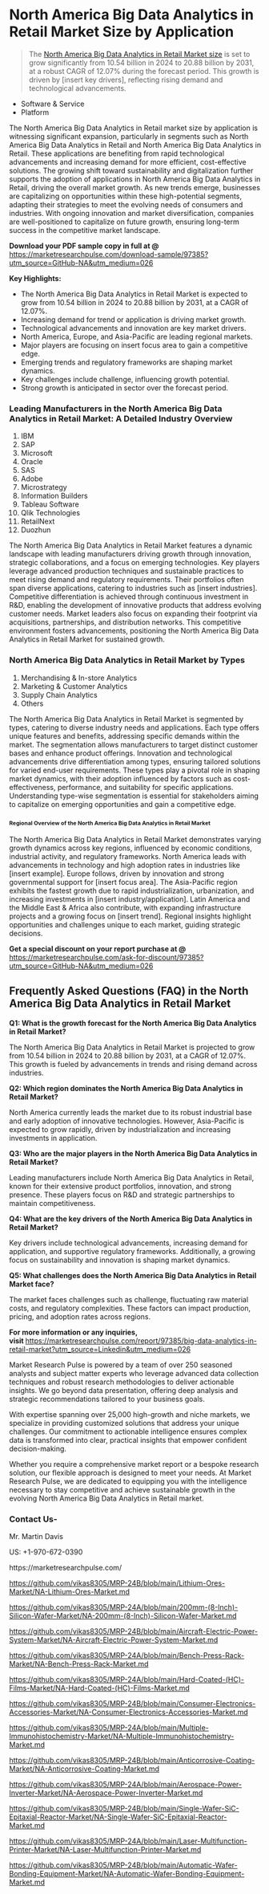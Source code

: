 <h1>North America Big Data Analytics in Retail Market&nbsp;Size by Application</h1><blockquote><p>The <a href="https://marketresearchpulse.com/download-sample/97385?utm_source=GitHub-NA&amp;utm_medium=026">North America Big Data Analytics in Retail Market size</a> is set to grow significantly from 10.54 billion in 2024 to 20.88 billion by 2031, at a robust CAGR of 12.07% during the forecast period. This growth is driven by [insert key drivers], reflecting rising demand and technological advancements.</p></blockquote><ul><li>Software & Service<li> Platform</li></ul><p>The North America Big Data Analytics in Retail market size by application is witnessing significant expansion, particularly in segments such as North America Big Data Analytics in Retail and North America Big Data Analytics in Retail. These applications are benefiting from rapid technological advancements and increasing demand for more efficient, cost-effective solutions. The growing shift toward sustainability and digitalization further supports the adoption of applications in North America Big Data Analytics in Retail, driving the overall market growth. As new trends emerge, businesses are capitalizing on opportunities within these high-potential segments, adapting their strategies to meet the evolving needs of consumers and industries. With ongoing innovation and market diversification, companies are well-positioned to capitalize on future growth, ensuring long-term success in the competitive market landscape.</p><p><strong>Download your PDF sample copy in full at @ </strong><a href="https://marketresearchpulse.com/download-sample/97385?utm_source=GitHub-NA&amp;utm_medium=026">https://marketresearchpulse.com/download-sample/97385?utm_source=GitHub-NA&amp;utm_medium=026</a></p><p><strong>Key Highlights: </strong></p><ul><li>The North America Big Data Analytics in Retail Market is expected to grow from 10.54 billion in 2024 to 20.88 billion by 2031, at a CAGR of 12.07%.</li><li>Increasing demand for trend or application is driving market growth.</li><li>Technological advancements and innovation are key market drivers.</li><li>North America, Europe, and Asia-Pacific are leading regional markets.</li><li>Major players are focusing on insert focus area to gain a competitive edge.</li><li>Emerging trends and regulatory frameworks are shaping market dynamics.</li><li>Key challenges include challenge, influencing growth potential.</li><li>Strong growth is anticipated in sector over the forecast period.</li></ul><h3>Leading Manufacturers in the North America Big Data Analytics in Retail Market: A Detailed Industry Overview</h3><ol><li>IBM</li><li>SAP</li><li>Microsoft</li><li>Oracle</li><li>SAS</li><li>Adobe</li><li>Microstrategy</li><li>Information Builders</li><li>Tableau Software</li><li>Qlik Technologies</li><li>RetailNext</li><li>Duozhun</li></ol><div class="flex max-w-full flex-col flex-grow"><div class="min-h-8 text-message flex w-full flex-col items-end gap-2 whitespace-normal break-words [.text-message+&amp;]:mt-5" dir="auto" data-message-author-role="assistant" data-message-id="fd8432e4-4910-450d-b182-61b7bfb0a01f" data-message-model-slug="gpt-4o"><div class="flex w-full flex-col gap-1 empty:hidden first:pt-[3px]"><div class="markdown prose w-full break-words dark:prose-invert light"><p>The North America Big Data Analytics in Retail Market features a dynamic landscape with leading manufacturers driving growth through innovation, strategic collaborations, and a focus on emerging technologies. Key players leverage advanced production techniques and sustainable practices to meet rising demand and regulatory requirements. Their portfolios often span diverse applications, catering to industries such as [insert industries]. Competitive differentiation is achieved through continuous investment in R&amp;D, enabling the development of innovative products that address evolving customer needs. Market leaders also focus on expanding their footprint via acquisitions, partnerships, and distribution networks. This competitive environment fosters advancements, positioning the North America Big Data Analytics in Retail Market for sustained growth.</p></div></div></div></div><h3>North America Big Data Analytics in Retail Market by Types</h3><ol><li>Merchandising & In-store Analytics<li> Marketing & Customer Analytics<li> Supply Chain Analytics<li> Others</li></ol><div class="flex max-w-full flex-col flex-grow"><div class="min-h-8 text-message flex w-full flex-col items-end gap-2 whitespace-normal break-words [.text-message+&amp;]:mt-5" dir="auto" data-message-author-role="assistant" data-message-id="084470be-0bb7-4664-bddf-5156b4f41249" data-message-model-slug="gpt-4o-mini"><div class="flex w-full flex-col gap-1 empty:hidden first:pt-[3px]"><div class="markdown prose w-full break-words dark:prose-invert light"><p>The North America Big Data Analytics in Retail Market is segmented by types, catering to diverse industry needs and applications. Each type offers unique features and benefits, addressing specific demands within the market. The segmentation allows manufacturers to target distinct customer bases and enhance product offerings. Innovation and technological advancements drive differentiation among types, ensuring tailored solutions for varied end-user requirements. These types play a pivotal role in shaping market dynamics, with their adoption influenced by factors such as cost-effectiveness, performance, and suitability for specific applications. Understanding type-wise segmentation is essential for stakeholders aiming to capitalize on emerging opportunities and gain a competitive edge.</p></div></div></div></div><h3><span style="font-size: 11px;">Regional Overview of the North America Big Data Analytics in Retail Market</span></h3><div class="flex max-w-full flex-col flex-grow"><div class="min-h-8 text-message flex w-full flex-col items-end gap-2 whitespace-normal break-words [.text-message+&amp;]:mt-5" dir="auto" data-message-author-role="assistant" data-message-id="e9038762-ce64-4e30-91c9-9bd413514231" data-message-model-slug="gpt-4o-mini"><div class="flex w-full flex-col gap-1 empty:hidden first:pt-[3px]"><div class="markdown prose w-full break-words dark:prose-invert light"><p>The North America Big Data Analytics in Retail Market demonstrates varying growth dynamics across key regions, influenced by economic conditions, industrial activity, and regulatory frameworks. North America leads with advancements in technology and high adoption rates in industries like [insert example]. Europe follows, driven by innovation and strong governmental support for [insert focus area]. The Asia-Pacific region exhibits the fastest growth due to rapid industrialization, urbanization, and increasing investments in [insert industry/application]. Latin America and the Middle East &amp; Africa also contribute, with expanding infrastructure projects and a growing focus on [insert trend]. Regional insights highlight opportunities and challenges unique to each market, guiding strategic decisions.</p></div></div></div></div><p><strong>Get a special discount on your report purchase at @ </strong><a href="https://marketresearchpulse.com/ask-for-discount/97385?utm_source=GitHub-NA&amp;utm_medium=026">https://marketresearchpulse.com/ask-for-discount/97385?utm_source=GitHub-NA&amp;utm_medium=026</a></p><h2>Frequently Asked Questions (FAQ) in the North America Big Data Analytics in Retail Market</h2><p><strong>Q1: What is the growth forecast for the North America Big Data Analytics in Retail Market?</strong></p><p>The North America Big Data Analytics in Retail Market is projected to grow from 10.54 billion in 2024 to 20.88 billion by 2031, at a CAGR of 12.07%. This growth is fueled by advancements in trends and rising demand across industries.</p><p><strong>Q2: Which region dominates the North America Big Data Analytics in Retail Market?</strong></p><p>North America currently leads the market due to its robust industrial base and early adoption of innovative technologies. However, Asia-Pacific is expected to grow rapidly, driven by industrialization and increasing investments in application.</p><p><strong>Q3: Who are the major players in the North America Big Data Analytics in Retail Market?</strong></p><p>Leading manufacturers include North America Big Data Analytics in Retail, known for their extensive product portfolios, innovation, and strong presence. These players focus on R&amp;D and strategic partnerships to maintain competitiveness.</p><p><strong>Q4: What are the key drivers of the North America Big Data Analytics in Retail Market?</strong></p><p>Key drivers include technological advancements, increasing demand for application, and supportive regulatory frameworks. Additionally, a growing focus on sustainability and innovation is shaping market dynamics.</p><p><strong>Q5: What challenges does the North America Big Data Analytics in Retail Market face?</strong></p><p>The market faces challenges such as challenge, fluctuating raw material costs, and regulatory complexities. These factors can impact production, pricing, and adoption rates across regions.</p><p><strong>For more information or any inquiries, visit&nbsp;</strong><a href="https://marketresearchpulse.com/report/97385/big-data-analytics-in-retail-market?utm_source=Linkedin&utm_medium=026">https://marketresearchpulse.com/report/97385/big-data-analytics-in-retail-market?utm_source=Linkedin&utm_medium=026</a></p><p>Market Research Pulse is powered by a team of over 250 seasoned analysts and subject matter experts who leverage advanced data collection techniques and robust research methodologies to deliver actionable insights. We go beyond data presentation, offering deep analysis and strategic recommendations tailored to your business goals.</p><p>With expertise spanning over 25,000 high-growth and niche markets, we specialize in providing customized solutions that address your unique challenges. Our commitment to actionable intelligence ensures complex data is transformed into clear, practical insights that empower confident decision-making.</p><p>Whether you require a comprehensive market report or a bespoke research solution, our flexible approach is designed to meet your needs. At Market Research Pulse, we are dedicated to equipping you with the intelligence necessary to stay competitive and achieve sustainable growth in the evolving North America Big Data Analytics in Retail market.</p><h3><strong>Contact Us-</strong></h3><p>Mr. Martin Davis</p><p>US: +1-970-672-0390</p><p>https://marketresearchpulse.com/</p><p><a href="https://github.com/vikas8305/MRP-24B/blob/main/Lithium-Ores-Market/NA-Lithium-Ores-Market.md">https://github.com/vikas8305/MRP-24B/blob/main/Lithium-Ores-Market/NA-Lithium-Ores-Market.md</a></p><p><a href="https://github.com/vikas8305/MRP-24A/blob/main/200mm-(8-Inch)-Silicon-Wafer-Market/NA-200mm-(8-Inch)-Silicon-Wafer-Market.md">https://github.com/vikas8305/MRP-24A/blob/main/200mm-(8-Inch)-Silicon-Wafer-Market/NA-200mm-(8-Inch)-Silicon-Wafer-Market.md</a></p><p><a href="https://github.com/vikas8305/MRP-24B/blob/main/Aircraft-Electric-Power-System-Market/NA-Aircraft-Electric-Power-System-Market.md">https://github.com/vikas8305/MRP-24B/blob/main/Aircraft-Electric-Power-System-Market/NA-Aircraft-Electric-Power-System-Market.md</a></p><p><a href="https://github.com/vikas8305/MRP-24A/blob/main/Bench-Press-Rack-Market/NA-Bench-Press-Rack-Market.md">https://github.com/vikas8305/MRP-24A/blob/main/Bench-Press-Rack-Market/NA-Bench-Press-Rack-Market.md</a></p><p><a href="https://github.com/vikas8305/MRP-24A/blob/main/Hard-Coated-(HC)-Films-Market/NA-Hard-Coated-(HC)-Films-Market.md">https://github.com/vikas8305/MRP-24A/blob/main/Hard-Coated-(HC)-Films-Market/NA-Hard-Coated-(HC)-Films-Market.md</a></p><p><a href="https://github.com/vikas8305/MRP-24B/blob/main/Consumer-Electronics-Accessories-Market/NA-Consumer-Electronics-Accessories-Market.md">https://github.com/vikas8305/MRP-24B/blob/main/Consumer-Electronics-Accessories-Market/NA-Consumer-Electronics-Accessories-Market.md</a></p><p><a href="https://github.com/vikas8305/MRP-24A/blob/main/Multiple-Immunohistochemistry-Market/NA-Multiple-Immunohistochemistry-Market.md">https://github.com/vikas8305/MRP-24A/blob/main/Multiple-Immunohistochemistry-Market/NA-Multiple-Immunohistochemistry-Market.md</a></p><p><a href="https://github.com/vikas8305/MRP-24B/blob/main/Anticorrosive-Coating-Market/NA-Anticorrosive-Coating-Market.md">https://github.com/vikas8305/MRP-24B/blob/main/Anticorrosive-Coating-Market/NA-Anticorrosive-Coating-Market.md</a></p><p><a href="https://github.com/vikas8305/MRP-24A/blob/main/Aerospace-Power-Inverter-Market/NA-Aerospace-Power-Inverter-Market.md">https://github.com/vikas8305/MRP-24A/blob/main/Aerospace-Power-Inverter-Market/NA-Aerospace-Power-Inverter-Market.md</a></p><p><a href="https://github.com/vikas8305/MRP-24B/blob/main/Single-Wafer-SiC-Epitaxial-Reactor-Market/NA-Single-Wafer-SiC-Epitaxial-Reactor-Market.md">https://github.com/vikas8305/MRP-24B/blob/main/Single-Wafer-SiC-Epitaxial-Reactor-Market/NA-Single-Wafer-SiC-Epitaxial-Reactor-Market.md</a></p><p><a href="https://github.com/vikas8305/MRP-24A/blob/main/Laser-Multifunction-Printer-Market/NA-Laser-Multifunction-Printer-Market.md">https://github.com/vikas8305/MRP-24A/blob/main/Laser-Multifunction-Printer-Market/NA-Laser-Multifunction-Printer-Market.md</a></p><p><a href="https://github.com/vikas8305/MRP-24B/blob/main/Automatic-Wafer-Bonding-Equipment-Market/NA-Automatic-Wafer-Bonding-Equipment-Market.md">https://github.com/vikas8305/MRP-24B/blob/main/Automatic-Wafer-Bonding-Equipment-Market/NA-Automatic-Wafer-Bonding-Equipment-Market.md</a></p>
